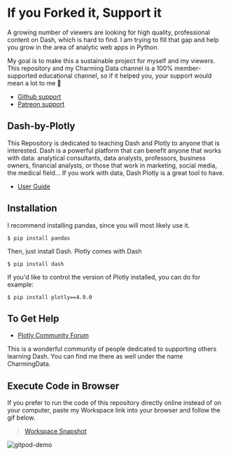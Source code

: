 # If you Forked it, Support it
A growing number of viewers are looking for high quality, professional content on Dash, which is hard to find. I am trying to fill that gap and help you grow in the area of analytic web apps in Python. 

My goal is to make this a sustainable project for myself and my viewers. This repository and my Charming Data channel is a 100% member-supported educational channel, so if it helped you, your support would mean a lot to me 🙏 
 - [Github support](https://github.com/sponsors/Coding-with-Adam)
 - [Patreon support](https://www.patreon.com/charmingdata)

## Dash-by-Plotly
This Repository is dedicated to teaching Dash and Plotly to anyone that is interested. 
Dash is a powerful platform that can benefit anyone that works with data: analytical consultants, data analysts, professors, 
business owners, financial analysts, or those that work in marketing, social media, the medical field... If you work with data, Dash Plotly is a great tool to have.

 - [User Guide](https://dash-docs.herokuapp.com/introduction)

## Installation
I recommend installing pandas, since you will most likely use it.

    $ pip install pandas
    
Then, just install Dash. Plotly comes with Dash

    $ pip install dash
    
If you'd like to control the version of Plotly installed, you can do for example:

    $ pip install plotly==4.9.0
    
## To Get Help
 - [Plotly Community Forum](https://community.plotly.com/)

This is a wonderful community of people dedicated to supporting others learning Dash. You can find me there as well under the name CharmingData.

## Execute Code in Browser
If you prefer to run the code of this repository directly online instead of on your computer, paste my Workspace link into your browser and follow the gif below. 

> [Workspace Snapshot](https://gitpod.io#snapshot/13e1f906-50b4-4a97-97c0-eef15b67a40f) 

![gitpod-demo](https://user-images.githubusercontent.com/32049495/167286451-f53e5e40-b5eb-4fc6-ad53-f7ca0e660942.gif)

